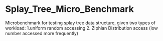 # Splay_Tree_Micro_Benchmark
Microbenchmark for testing splay tree data structure, given two types of workload: 1.uniform random accessing 2. Ziphian Distribution access (low number accessed more frequently)
